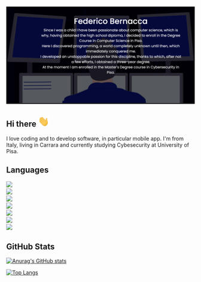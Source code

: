 [![Header](https://github.com/fedehsq/fedehsq/blob/main/images/me.png "Header")](https://fedehsq.github.io/)


## Hi there <img src="https://github.com/fedehsq/fedehsq/blob/main/images/hi.gif" width="30px">
I love coding and to develop software, in particular mobile app. I'm from Italy, living in Carrara and currently studying Cybesecurity at University of Pisa.

## Languages
![](https://img.shields.io/badge/Code-Dart-red)\
![](https://img.shields.io/badge/Code-Java-orange)\
![](https://img.shields.io/badge/Code-JavaScript-important)\
![](https://img.shields.io/badge/Code-C(++)-yellow)\
![](https://img.shields.io/badge/Code-Python-yellowgreen)\
![](https://img.shields.io/badge/Code-Swift-green)\
![](https://img.shields.io/badge/Code-OCaml-success)

## GitHub Stats
[![Anurag's GitHub stats](https://github-readme-stats.vercel.app/api?username=fedehsq&count_private=true&show_icons=true&theme=dark)](https://github.com/anuraghazra/github-readme-stats)

[![Top Langs](https://github-readme-stats.vercel.app/api/top-langs/?username=fedehsq&hide=python,html&theme=dark&langs_count=8)](https://github.com/anuraghazra/github-readme-stats)







<!--
**fedehsq/fedehsq** is a ✨ _special_ ✨ repository because its `README.md` (this file) appears on your GitHub profile.

Here are some ideas to get you started:

- 🔭 I’m currently working on ...
- 🌱 I’m currently learning ...
- 👯 I’m looking to collaborate on ...
- 🤔 I’m looking for help with ...
- 💬 Ask me about ...
- 📫 How to reach me: ...
- 😄 Pronouns: ...
- ⚡ Fun fact: ...
-->
